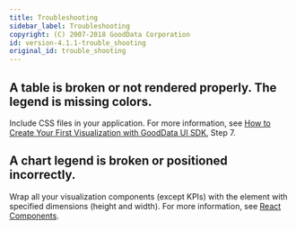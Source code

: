 ```yaml
---
title: Troubleshooting
sidebar_label: Troubleshooting
copyright: (C) 2007-2018 GoodData Corporation
id: version-4.1.1-trouble_shooting
original_id: trouble_shooting
---
```


## A table is broken or not rendered properly. The legend is missing colors.

Include CSS files in your application. For more information, see [How to Create Your First Visualization with GoodData UI SDK](ht_create_your_first_visualization.md), Step 7.

## A chart legend is broken or positioned incorrectly. 

Wrap all your visualization components \(except KPIs\) with the element with specified dimensions \(height and width\). For more information, see [React Components](react_components.md).
